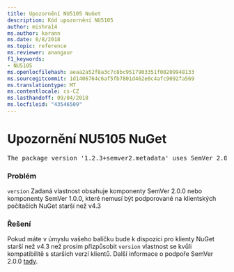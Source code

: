 ```yaml
---
title: Upozornění NU5105 NuGet
description: Kód upozornění NU5105
author: mishra14
ms.author: karann
ms.date: 8/8/2018
ms.topic: reference
ms.reviewer: anangaur
f1_keywords:
- NU5105
ms.openlocfilehash: aeaa2a52f8a3c7c8bc9517903351f00209948133
ms.sourcegitcommit: 1d1406764c6af5fb7801d462e0c4afc9092fa569
ms.translationtype: MT
ms.contentlocale: cs-CZ
ms.lasthandoff: 09/04/2018
ms.locfileid: "43546509"
---
```

# <a name="nuget-warning-nu5105"></a>Upozornění NU5105 NuGet
<pre>The package version '1.2.3+semver2.metadata' uses SemVer 2.0.0 or components of SemVer 1.0.0 that are not supported on legacy clients. Change the package version to a SemVer 1.0.0 string. If the version contains a release label it must start with a letter. This message can be ignored if the package is not intended for older clients.</pre>

### <a name="issue"></a>Problém

`version` Zadaná vlastnost obsahuje komponenty SemVer 2.0.0 nebo komponenty SemVer 1.0.0, které nemusí být podporované na klientských počítačích NuGet starší než v4.3


### <a name="solution"></a>Řešení

Pokud máte v úmyslu vašeho balíčku bude k dispozici pro klienty NuGet starší než v4.3 než prosím přizpůsobit `version` vlastnost se kvůli kompatibilitě s starších verzí klientů. Další informace o podpoře SemVer 2.0.0 [tady](https://github.com/NuGet/Home/wiki/SemVer-2.0.0-support).

